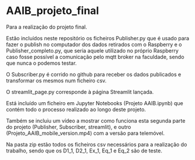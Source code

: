 # AAIB_projeto_final

Para a realização do projeto final.

Estão incluídos neste repositório os ficheiros Publisher.py que é usado para fazer o publish no computador dos dados retirados com o Raspberry e o Publisher_completo.py, que seria aquele utilizado no próprio Raspberry caso fosse possível a comunicação pelo mqtt broker na faculdade, sendo que nunca o podemos testar. 

O Subscriber.py é corrido no github para receber os dados publicados e transformar os mesmos num ficheiro csv.

O streamlit_page.py corresponde à página Streamlit lançada.

Está incluído um ficheiro em Jupyter Notebooks (Projeto AAIB.ipynb) que contém todo o processo realizado ao longo deste projeto.

Também se incluiu um vídeo a mostrar como funciona esta segunda parte do projeto (Publisher, Subscriber, streamlit), e outro (Projeto_AAIB_mobile_version.mp4) com a versão para telemóvel.

Na pasta zip estão todos os ficheiros csv necessários para a realização do trabalho, sendo que os D1_1, D2_1, Ex_1, Eq_1 e Eq_2 são de teste.

